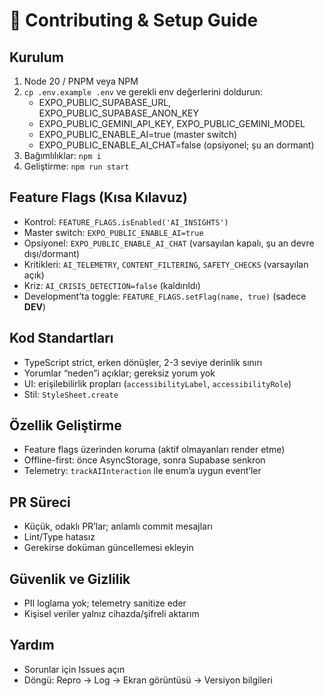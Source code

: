# 🤝 Contributing & Setup Guide

## Kurulum
1. Node 20 / PNPM veya NPM
2. `cp .env.example .env` ve gerekli env değerlerini doldurun:
   - EXPO_PUBLIC_SUPABASE_URL, EXPO_PUBLIC_SUPABASE_ANON_KEY
   - EXPO_PUBLIC_GEMINI_API_KEY, EXPO_PUBLIC_GEMINI_MODEL
   - EXPO_PUBLIC_ENABLE_AI=true (master switch)
   - EXPO_PUBLIC_ENABLE_AI_CHAT=false (opsiyonel; şu an dormant)
3. Bağımlılıklar: `npm i`
4. Geliştirme: `npm run start`

## Feature Flags (Kısa Kılavuz)
- Kontrol: `FEATURE_FLAGS.isEnabled('AI_INSIGHTS')`
- Master switch: `EXPO_PUBLIC_ENABLE_AI=true`
- Opsiyonel: `EXPO_PUBLIC_ENABLE_AI_CHAT` (varsayılan kapalı, şu an devre dışı/dormant)
- Kritikleri: `AI_TELEMETRY`, `CONTENT_FILTERING`, `SAFETY_CHECKS` (varsayılan açık)
- Kriz: `AI_CRISIS_DETECTION=false` (kaldırıldı)
- Development’ta toggle: `FEATURE_FLAGS.setFlag(name, true)` (sadece __DEV__)

## Kod Standartları
- TypeScript strict, erken dönüşler, 2-3 seviye derinlik sınırı
- Yorumlar “neden”i açıklar; gereksiz yorum yok
- UI: erişilebilirlik propları (`accessibilityLabel`, `accessibilityRole`)
- Stil: `StyleSheet.create`

## Özellik Geliştirme
- Feature flags üzerinden koruma (aktif olmayanları render etme)
- Offline-first: önce AsyncStorage, sonra Supabase senkron
- Telemetry: `trackAIInteraction` ile enum’a uygun event’ler

## PR Süreci
- Küçük, odaklı PR’lar; anlamlı commit mesajları
- Lint/Type hatasız
- Gerekirse doküman güncellemesi ekleyin

## Güvenlik ve Gizlilik
- PII loglama yok; telemetry sanitize eder
- Kişisel veriler yalnız cihazda/şifreli aktarım

## Yardım
- Sorunlar için Issues açın
- Döngü: Repro → Log → Ekran görüntüsü → Versiyon bilgileri
